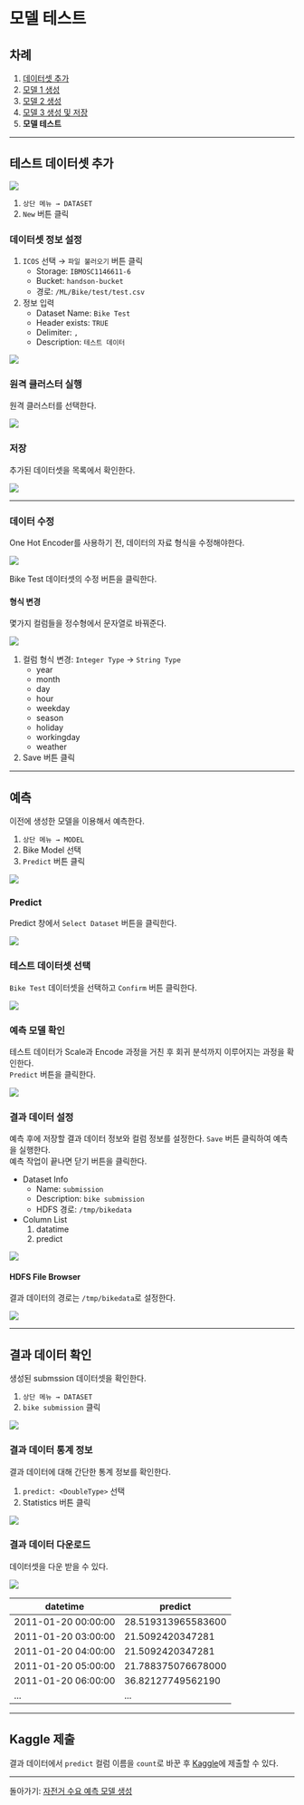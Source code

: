 # 모델 테스트

## 차례

1. [데이터셋 추가](README.md)
1. [모델 1 생성](1.model.md)
1. [모델 2 생성](2.model.md)
1. [모델 3 생성 및 저장](3.model.md)
1. **모델 테스트**

---

## 테스트 데이터셋 추가

![](images/5_test/01.new.png)

1. `상단 메뉴 → DATASET`
1. `New` 버튼 클릭

### 데이터셋 정보 설정

1. `ICOS` 선택 → `파일 불러오기` 버튼 클릭
   - Storage: `IBMOSC1146611-6`
   - Bucket: `handson-bucket`
   - 경로: `/ML/Bike/test/test.csv`
1. 정보 입력
   - Dataset Name: `Bike Test`
   - Header exists: `TRUE`
   - Delimiter: `,`
   - Description: `테스트 데이터`

![](images/5_test/03.dataset.png)

### 원격 클러스터 실행

원격 클러스터를 선택한다.

![](images/5_test/04.cluster.png)

### 저장

추가된 데이터셋을 목록에서 확인한다.

![](images/5_test/05.saved.png)

---

### 데이터 수정

One Hot Encoder를 사용하기 전, 데이터의 자료 형식을 수정해야한다.

![](images/5_test/06.edit.png)

Bike Test 데이터셋의 수정 버튼을 클릭한다.

#### 형식 변경

몇가지 컬럼들을 정수형에서 문자열로 바꿔준다.

![](images/5_test/07.edit.png)

1. 컬럼 형식 변경: `Integer Type` → `String Type`
   - year
   - month
   - day
   - hour
   - weekday
   - season
   - holiday
   - workingday
   - weather
1. Save 버튼 클릭

---

## 예측

이전에 생성한 모델을 이용해서 예측한다.

1. `상단 메뉴 → MODEL`
1. Bike Model 선택
1. `Predict` 버튼 클릭

![](images/5_test/08.model.png)

### Predict

Predict 창에서 `Select Dataset` 버튼을 클릭한다.

![](images/5_test/09.predict.png)

### 테스트 데이터셋 선택

`Bike Test` 데이터셋을 선택하고 `Confirm` 버튼 클릭한다.

![](images/5_test/10.testset.png)

### 예측 모델 확인

테스트 데이터가 Scale과 Encode 과정을 거친 후 회귀 분석까지 이루어지는 과정을 확인한다.  
`Predict` 버튼을 클릭한다.

![](images/5_test/11.predict.png)

### 결과 데이터 설정

예측 후에 저장할 결과 데이터 정보와 컬럼 정보를 설정한다.
`Save` 버튼 클릭하여 예측을 실행한다.  
예측 작업이 끝나면 닫기 버튼을 클릭한다.

- Dataset Info
   - Name: `submission`
   - Description: `bike submission`
   - HDFS 경로: `/tmp/bikedata`
- Column List
   1. datatime
   1. predict

![](images/5_test/13.predict.png)

#### HDFS File Browser

결과 데이터의 경로는 `/tmp/bikedata`로 설정한다.

![](images/5_test/12.hdfs.png)

---

## 결과 데이터 확인

생성된 submssion 데이터셋을 확인한다.

1. `상단 메뉴 → DATASET`
1. `bike submission` 클릭

![](images/5_test/14.data.png)

### 결과 데이터 통계 정보

결과 데이터에 대해 간단한 통계 정보를 확인한다.

1. `predict: <DoubleType>` 선택
1. Statistics 버튼 클릭

![](images/5_test/15.statistics.png)

### 결과 데이터 다운로드

데이터셋을 다운 받을 수 있다.

![](images/5_test/16.download.png)

| datetime | predict |
|---|---|
| 2011-01-20 00:00:00 | 28.519313965583600 |
| 2011-01-20 03:00:00 | 21.5092420347281 |
| 2011-01-20 04:00:00 | 21.5092420347281 |
| 2011-01-20 05:00:00 | 21.788375076678000 |
| 2011-01-20 06:00:00 | 36.82127749562190 |
| ... | ... |

---

## Kaggle 제출

결과 데이터에서 `predict` 컬럼 이름을 `count`로 바꾼 후 [Kaggle](https://www.kaggle.com/c/bike-sharing-demand)에 제출할 수 있다.

---

돌아가기: [자전거 수요 예측 모델 생성](README.md)